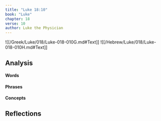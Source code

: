 ```yaml
---
title: "Luke 18:10"
book: "Luke"
chapter: 18
verse: 10
author: Luke the Physician
---
```

![[/Greek/Luke/018/Luke-018-010G.md#Text]]
![[/Hebrew/Luke/018/Luke-018-010H.md#Text]]

## Analysis

#### Words

#### Phrases

#### Concepts

## Reflections
